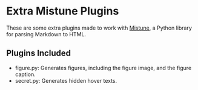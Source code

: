 # Extra Mistune Plugins

These are some extra plugins made to work with [Mistune](https://mistune.lepture.com/en/latest/index.html), a Python library for parsing Markdown to HTML.

## Plugins Included

- figure.py: Generates figures, including the figure image, and the figure caption.
- secret.py: Generates hidden hover texts.
